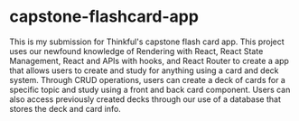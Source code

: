 # capstone-flashcard-app
This is my submission for Thinkful's capstone flash card app.
This project uses our newfound knowledge of Rendering with React, React State Management, React and APIs with hooks, and React Router to create a app that allows users 
to create and study for anything using a card and deck system.
Through CRUD operations, users can create a deck of cards for a specific topic and study using a front and back card component. Users can also access previously created
decks through our use of a database that stores the deck and card info.
